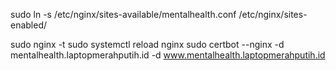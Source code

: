 sudo ln -s /etc/nginx/sites-available/mentalhealth.conf /etc/nginx/sites-enabled/

sudo nginx -t
sudo systemctl reload nginx
sudo certbot --nginx -d mentalhealth.laptopmerahputih.id -d www.mentalhealth.laptopmerahputih.id
